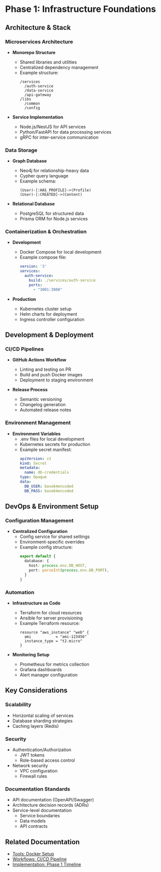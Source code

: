 # Phase 1: Infrastructure Foundations

## Architecture & Stack

### Microservices Architecture
- **Monorepo Structure**
  - Shared libraries and utilities
  - Centralized dependency management
  - Example structure:
    ```
    /services
      /auth-service
      /data-service
      /api-gateway
    /libs
      /common
      /config
    ```

- **Service Implementation**
  - Node.js/NestJS for API services
  - Python/FastAPI for data processing services
  - gRPC for inter-service communication

### Data Storage
- **Graph Database**
  - Neo4j for relationship-heavy data
  - Cypher query language
  - Example schema:
    ```cypher
    (User)-[:HAS_PROFILE]->(Profile)
    (User)-[:CREATED]->(Content)
    ```

- **Relational Database**
  - PostgreSQL for structured data
  - Prisma ORM for Node.js services

### Containerization & Orchestration  
- **Development**
  - Docker Compose for local development
  - Example compose file:
    ```yaml
    version: '3'
    services:
      auth-service:
        build: ./services/auth-service
        ports:
          - "3001:3000"
    ```

- **Production**
  - Kubernetes cluster setup
  - Helm charts for deployment
  - Ingress controller configuration

## Development & Deployment

### CI/CD Pipelines
- **GitHub Actions Workflow**
  - Linting and testing on PR
  - Build and push Docker images
  - Deployment to staging environment

- **Release Process**
  - Semantic versioning
  - Changelog generation
  - Automated release notes

### Environment Management
- **Environment Variables**
  - .env files for local development
  - Kubernetes secrets for production
  - Example secret manifest:
    ```yaml
    apiVersion: v1
    kind: Secret
    metadata:
      name: db-credentials
    type: Opaque
    data:
      DB_USER: base64encoded
      DB_PASS: base64encoded
    ```

## DevOps & Environment Setup

### Configuration Management
- **Centralized Configuration**
  - Config service for shared settings
  - Environment-specific overrides
  - Example config structure:
    ```typescript
    export default {
      database: {
        host: process.env.DB_HOST,
        port: parseInt(process.env.DB_PORT),
      }
    }
    ```

### Automation
- **Infrastructure as Code**
  - Terraform for cloud resources
  - Ansible for server provisioning
  - Example Terraform resource:
    ```hcl
    resource "aws_instance" "web" {
      ami           = "ami-123456"
      instance_type = "t2.micro"
    }
    ```

- **Monitoring Setup**
  - Prometheus for metrics collection
  - Grafana dashboards
  - Alert manager configuration

## Key Considerations

### Scalability
- Horizontal scaling of services
- Database sharding strategies
- Caching layers (Redis)

### Security
- Authentication/Authorization
  - JWT tokens
  - Role-based access control
- Network security
  - VPC configuration
  - Firewall rules

### Documentation Standards
- API documentation (OpenAPI/Swagger)
- Architecture decision records (ADRs)
- Service-level documentation
  - Service boundaries
  - Data models
  - API contracts

## Related Documentation
- [Tools: Docker Setup](tools/docker.md)
- [Workflows: CI/CD Pipeline](workflows/cicd.md)
- [Implementation: Phase 1 Timeline](implementation/phase1-timeline.md)